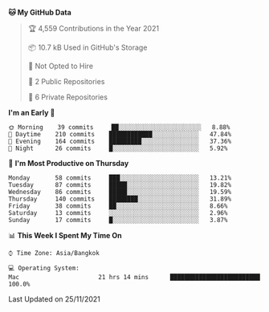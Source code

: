<!--START_SECTION:waka-->
**🐱 My GitHub Data** 

> 🏆 4,559 Contributions in the Year 2021
 > 
> 📦 10.7 kB Used in GitHub's Storage 
 > 
> 🚫 Not Opted to Hire
 > 
> 📜 2 Public Repositories 
 > 
> 🔑 6 Private Repositories  
 > 
**I'm an Early 🐤** 

```text
🌞 Morning    39 commits     ██░░░░░░░░░░░░░░░░░░░░░░░   8.88% 
🌆 Daytime    210 commits    ████████████░░░░░░░░░░░░░   47.84% 
🌃 Evening    164 commits    █████████░░░░░░░░░░░░░░░░   37.36% 
🌙 Night      26 commits     █░░░░░░░░░░░░░░░░░░░░░░░░   5.92%

```
📅 **I'm Most Productive on Thursday** 

```text
Monday       58 commits     ███░░░░░░░░░░░░░░░░░░░░░░   13.21% 
Tuesday      87 commits     █████░░░░░░░░░░░░░░░░░░░░   19.82% 
Wednesday    86 commits     █████░░░░░░░░░░░░░░░░░░░░   19.59% 
Thursday     140 commits    ████████░░░░░░░░░░░░░░░░░   31.89% 
Friday       38 commits     ██░░░░░░░░░░░░░░░░░░░░░░░   8.66% 
Saturday     13 commits     ░░░░░░░░░░░░░░░░░░░░░░░░░   2.96% 
Sunday       17 commits     █░░░░░░░░░░░░░░░░░░░░░░░░   3.87%

```


📊 **This Week I Spent My Time On** 

```text
⌚︎ Time Zone: Asia/Bangkok

💻 Operating System: 
Mac                      21 hrs 14 mins      █████████████████████████   100.0%

```


 Last Updated on 25/11/2021
<!--END_SECTION:waka-->